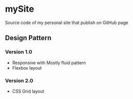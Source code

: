 # mySite

Source code of my personal site that publish on GitHub page

## Design Pattern

### Version 1.0

- Responsive with Mostly fluid pattern
- Flexbox layout

### Version 2.0

- CSS Grid layout